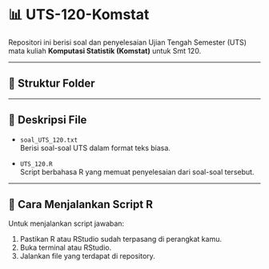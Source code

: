 # 📊 UTS-120-Komstat

Repositori ini berisi soal dan penyelesaian Ujian Tengah Semester (UTS) mata kuliah **Komputasi Statistik (Komstat)** untuk Smt 120.

---

## 📁 Struktur Folder


---

## 📄 Deskripsi File

- `soal_UTS_120.txt`  
  Berisi soal-soal UTS dalam format teks biasa.

- `UTS_120.R`  
  Script berbahasa R yang memuat penyelesaian dari soal-soal tersebut.

---

## 🚀 Cara Menjalankan Script R

Untuk menjalankan script jawaban:

1. Pastikan R atau RStudio sudah terpasang di perangkat kamu.
2. Buka terminal atau RStudio.
3. Jalankan file yang terdapat di repository.
